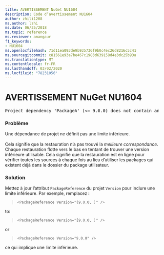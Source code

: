 ```yaml
---
title: AVERTISSEMENT NuGet NU1604
description: Code d’avertissement NU1604
author: zhili1208
ms.author: lzhi
ms.date: 06/25/2018
ms.topic: reference
ms.reviewer: anangaur
f1_keywords:
- NU1604
ms.openlocfilehash: 71d11ea093de9b935736f9b0c4ec26d8216c5c41
ms.sourcegitcommit: c81561e93a7be467c1983d639158d4e3dc25b93a
ms.translationtype: MT
ms.contentlocale: fr-FR
ms.lasthandoff: 03/02/2020
ms.locfileid: "78231056"
---
```

# <a name="nuget-warning-nu1604"></a>AVERTISSEMENT NuGet NU1604

<pre>Project dependency 'PackageA' (&lt;= 9.0.0) does not contain an inclusive lower bound. Include a lower bound in the dependency version to ensure consistent restore results.</pre>

### <a name="issue"></a>Problème
Une dépendance de projet ne définit pas une limite inférieure.<br/><br/>Cela signifie que la restauration n’a pas trouvé la *meilleure correspondance*. Chaque restauration flotte vers le bas en tentant de trouver une version inférieure utilisable. Cela signifie que la restauration est en ligne pour vérifier toutes les sources à chaque fois au lieu d’utiliser les packages qui existent déjà dans le dossier du package utilisateur.

### <a name="solution"></a>Solution
Mettez à jour l’attribut `PackageReference` du projet `Version` pour inclure une limite inférieure.
Par exemple, remplacez :

> `<PackageReference Version="(9.0.0, )" />`

to:

> `<PackageReference Version="[9.0.0, )" />`

or

> `<PackageReference Version="9.0.0" />`

ce qui implique une limite inférieure.
